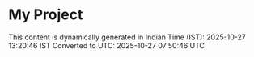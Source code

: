# My Project

This content is dynamically generated in Indian Time (IST): 2025-10-27 13:20:46 IST
Converted to UTC: 2025-10-27 07:50:46 UTC
